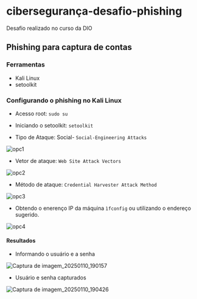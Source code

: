 # cibersegurança-desafio-phishing
Desafio realizado no curso da DIO

## Phishing para captura de contas 

### Ferramentas

- Kali Linux
- setoolkit

### Configurando o phishing no Kali Linux

- Acesso root: `sudo su`

- Iniciando o setoolkit: `setoolkit`

- Tipo de Ataque: Social- ``` Social-Engineering Attacks ```

![opc1](https://github.com/user-attachments/assets/a24f7a84-c70f-44e2-83de-cae354ed3f83)

- Vetor de ataque: ``` Web Site Attack Vectors ```

 ![opc2](https://github.com/user-attachments/assets/50cf4d38-ab6c-4138-85c5-234e533727b7)

- Método de ataque: ```Credential Harvester Attack Method ```

 ![opc3](https://github.com/user-attachments/assets/cb1dbfd4-f0d7-4fc1-ae9c-34f727077e8f)

- Obtendo o enerenço IP da máquina ```ìfconfig``` ou utilizando o endereço sugerido.

 ![opc4](https://github.com/user-attachments/assets/61538006-8e12-4fbe-b39d-f8fae5dca372)

#### Resultados

- Informando o usuário e a senha

 ![Captura de imagem_20250110_190157](https://github.com/user-attachments/assets/de4c6ca1-ee83-4fc9-a92d-5b61340d6520)

- Usuário e senha capturados

![Captura de imagem_20250110_190426](https://github.com/user-attachments/assets/c84d00e1-e64a-4347-8147-e31d0f90164f)





